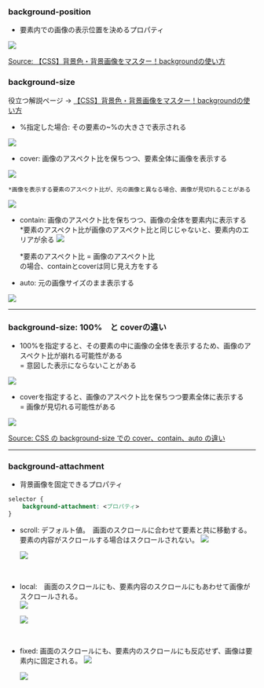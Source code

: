 ### background-position

- 要素内での画像の表示位置を決めるプロパティ
<img src="./img/background-position.png.webp" />

[Source: 【CSS】背景色・背景画像をマスター！backgroundの使い方](https://jajaaan.co.jp/web-production/frontend/css-background/)


### background-size

役立つ解説ページ -> [【CSS】背景色・背景画像をマスター！backgroundの使い方](https://jajaaan.co.jp/web-production/frontend/css-background/)

- %指定した場合: その要素の~%の大きさで表示される
<img src="./img/background-size.png" />

<br>

- cover: 画像のアスペクト比を保ちつつ、要素全体に画像を表示する  
<img src="./img/background-size2.png" />

    *画像を表示する要素のアスペクト比が、元の画像と異なる場合、画像が見切れることがある
<img src="./img/background-size3.png" />

<br>

- contain: 画像のアスペクト比を保ちつつ、画像の全体を要素内に表示する  
*要素のアスペクト比が画像のアスペクト比と同じじゃないと、要素内のエリアが余る
    <img src="./img/background-size4.png" />

    *要素のアスペクト比 = 画像のアスペクト比  
    の場合、containとcoverは同じ見え方をする

- auto: 元の画像サイズのまま表示する
<img src="./img/background-size5.png" />

---

### background-size: 100%　と coverの違い

- 100%を指定すると、その要素の中に画像の全体を表示するため、画像のアスペクト比が崩れる可能性がある  
= 意図した表示にならないことがある
<img src="./img/background-size6.png" /> 

- coverを指定すると、画像のアスペクト比を保ちつつ要素全体に表示する  
= 画像が見切れる可能性がある
<img src="./img/background-size7.png" />

[Source: CSS の background-size での cover、contain、auto の違い](https://www.keicode.com/script/css-background-size.php)

---

### background-attachment

- 背景画像を固定できるプロパティ

```css
selector {
    background-attachment: <プロパティ>
}
```

- scroll: デフォルト値。　画面のスクロールに合わせて要素と共に移動する。要素の内容がスクロールする場合はスクロールされない。
    <img src="./img/background-attachment1.png" />

    <img src="./img/background-attachment2.png" />

<br>

- local:　画面のスクロールにも、要素内容のスクロールにもあわせて画像がスクロールされる。  
    <img src="./img/background-attachment1.png" />

    <img src="./img/background-attachment3.png" />

<br>

- fixed: 画面のスクロールにも、要素内のスクロールにも反応せず、画像は要素内に固定される。
    <img src="./img/background-attachment4.png" />

    <img src="./img/background-attachment2.png" />